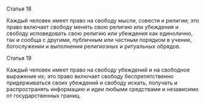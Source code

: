 Статья 18

Каждый человек имеет право на свободу мысли, совести и религии; это
право включает свободу менять свою религию или убеждения и свободу
исповедовать свою религию или убеждения как единолично, так и сообща с
другими, публичным или частным порядком в учении, богослужении и
выполнении религиозных и ритуальных обрядов.

Статья 19

Каждый человек имеет право на свободу убеждений и на свободное выражение
их; это право включает свободу беспрепятственно придерживаться своих
убеждений и свободу искать, получать и распространять информацию и идеи
любыми средствами и независимо от государственных границ.
